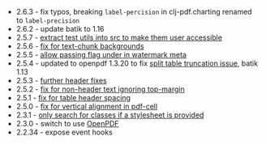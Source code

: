 * 2.6.3 - fix typos, breaking `label-percision` in clj-pdf.charting renamed to `label-precision`
* 2.6.2 - update batik to 1.16
* 2.5.7 - [extract test utils into src to make them user accessible](https://github.com/clj-pdf/clj-pdf/pull/211)
* 2.5.6 - [fix for text-chunk backgrounds](https://github.com/clj-pdf/clj-pdf/commit/8c42aaf958ca3d640365ff1baa4f2ab297f46a88)
* 2.5.5 - [allow passing flag under in watermark meta](https://github.com/clj-pdf/clj-pdf/pull/207)
* 2.5.4 - updated to openpdf 1.3.20 to fix [split table truncation issue](https://github.com/clj-pdf/clj-pdf/issues/203), batik 1.13
* 2.5.3 - [further header fixes](https://github.com/clj-pdf/clj-pdf/pull/202)
* 2.5.2 - [fix for non-header text ignoring top-margin](https://github.com/clj-pdf/clj-pdf/pull/201)
* 2.5.1 - [fix for table header spacing](https://github.com/clj-pdf/clj-pdf/pull/198)
* 2.5.0 - [fix for vertical alignment in pdf-cell](https://github.com/clj-pdf/clj-pdf/pull/197)
* 2.3.1 - [only search for classes if a stylesheet is provided](https://github.com/clj-pdf/clj-pdf/pull/163)
* 2.3.0 - switch to use [OpenPDF](https://librepdf.github.io/OpenPDF/)
* 2.2.34 - expose event hooks
